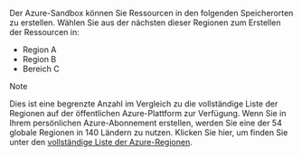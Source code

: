 Der Azure-Sandbox können Sie Ressourcen in den folgenden Speicherorten zu erstellen. Wählen Sie aus der nächsten dieser Regionen zum Erstellen der Ressourcen in:

- Region A
- Region B
- Bereich C

> [!NOTE]
> Dies ist eine begrenzte Anzahl im Vergleich zu die vollständige Liste der Regionen auf der öffentlichen Azure-Plattform zur Verfügung. Wenn Sie in Ihrem persönlichen Azure-Abonnement erstellen, werden Sie eine der 54 globale Regionen in 140 Ländern zu nutzen. Klicken Sie hier, um finden Sie unter den [vollständige Liste der Azure-Regionen](https://azure.microsoft.com/global-infrastructure/regions/).